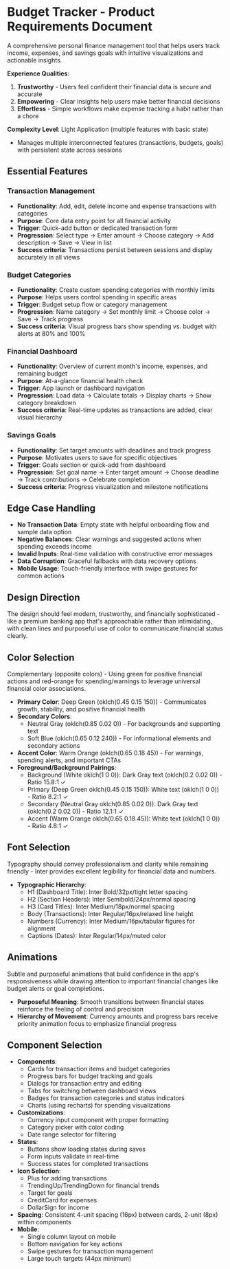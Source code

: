 # Budget Tracker - Product Requirements Document

A comprehensive personal finance management tool that helps users track income, expenses, and savings goals with intuitive visualizations and actionable insights.

**Experience Qualities**:
1. **Trustworthy** - Users feel confident their financial data is secure and accurate
2. **Empowering** - Clear insights help users make better financial decisions  
3. **Effortless** - Simple workflows make expense tracking a habit rather than a chore

**Complexity Level**: Light Application (multiple features with basic state)
- Manages multiple interconnected features (transactions, budgets, goals) with persistent state across sessions

## Essential Features

### Transaction Management
- **Functionality**: Add, edit, delete income and expense transactions with categories
- **Purpose**: Core data entry point for all financial activity
- **Trigger**: Quick-add button or dedicated transaction form
- **Progression**: Select type → Enter amount → Choose category → Add description → Save → View in list
- **Success criteria**: Transactions persist between sessions and display accurately in all views

### Budget Categories
- **Functionality**: Create custom spending categories with monthly limits
- **Purpose**: Helps users control spending in specific areas
- **Trigger**: Budget setup flow or category management
- **Progression**: Name category → Set monthly limit → Choose color → Save → Track progress
- **Success criteria**: Visual progress bars show spending vs. budget with alerts at 80% and 100%

### Financial Dashboard
- **Functionality**: Overview of current month's income, expenses, and remaining budget
- **Purpose**: At-a-glance financial health check
- **Trigger**: App launch or dashboard navigation
- **Progression**: Load data → Calculate totals → Display charts → Show category breakdown
- **Success criteria**: Real-time updates as transactions are added, clear visual hierarchy

### Savings Goals
- **Functionality**: Set target amounts with deadlines and track progress
- **Purpose**: Motivates users to save for specific objectives
- **Trigger**: Goals section or quick-add from dashboard
- **Progression**: Set goal name → Enter target amount → Choose deadline → Track contributions → Celebrate completion
- **Success criteria**: Progress visualization and milestone notifications

## Edge Case Handling

- **No Transaction Data**: Empty state with helpful onboarding flow and sample data option
- **Negative Balances**: Clear warnings and suggested actions when spending exceeds income
- **Invalid Inputs**: Real-time validation with constructive error messages
- **Data Corruption**: Graceful fallbacks with data recovery options
- **Mobile Usage**: Touch-friendly interface with swipe gestures for common actions

## Design Direction

The design should feel modern, trustworthy, and financially sophisticated - like a premium banking app that's approachable rather than intimidating, with clean lines and purposeful use of color to communicate financial status clearly.

## Color Selection

Complementary (opposite colors) - Using green for positive financial actions and red-orange for spending/warnings to leverage universal financial color associations.

- **Primary Color**: Deep Green (oklch(0.45 0.15 150)) - Communicates growth, stability, and positive financial health
- **Secondary Colors**: 
  - Neutral Gray (oklch(0.85 0.02 0)) - For backgrounds and supporting text
  - Soft Blue (oklch(0.65 0.12 240)) - For informational elements and secondary actions
- **Accent Color**: Warm Orange (oklch(0.65 0.18 45)) - For warnings, spending alerts, and important CTAs
- **Foreground/Background Pairings**:
  - Background (White oklch(1 0 0)): Dark Gray text (oklch(0.2 0.02 0)) - Ratio 15.8:1 ✓
  - Primary (Deep Green oklch(0.45 0.15 150)): White text (oklch(1 0 0)) - Ratio 8.2:1 ✓
  - Secondary (Neutral Gray oklch(0.85 0.02 0)): Dark Gray text (oklch(0.2 0.02 0)) - Ratio 12.1:1 ✓
  - Accent (Warm Orange oklch(0.65 0.18 45)): White text (oklch(1 0 0)) - Ratio 4.8:1 ✓

## Font Selection

Typography should convey professionalism and clarity while remaining friendly - Inter provides excellent legibility for financial data and numbers.

- **Typographic Hierarchy**:
  - H1 (Dashboard Title): Inter Bold/32px/tight letter spacing
  - H2 (Section Headers): Inter Semibold/24px/normal spacing  
  - H3 (Card Titles): Inter Medium/18px/normal spacing
  - Body (Transactions): Inter Regular/16px/relaxed line height
  - Numbers (Currency): Inter Medium/16px/tabular figures for alignment
  - Captions (Dates): Inter Regular/14px/muted color

## Animations

Subtle and purposeful animations that build confidence in the app's responsiveness while drawing attention to important financial changes like budget alerts or goal completions.

- **Purposeful Meaning**: Smooth transitions between financial states reinforce the feeling of control and precision
- **Hierarchy of Movement**: Currency amounts and progress bars receive priority animation focus to emphasize financial progress

## Component Selection

- **Components**: 
  - Cards for transaction items and budget categories
  - Progress bars for budget tracking and goals
  - Dialogs for transaction entry and editing
  - Tabs for switching between dashboard views
  - Badges for transaction categories and status indicators
  - Charts (using recharts) for spending visualizations
- **Customizations**: 
  - Currency input component with proper formatting
  - Category picker with color coding
  - Date range selector for filtering
- **States**: 
  - Buttons show loading states during saves
  - Form inputs validate in real-time
  - Success states for completed transactions
- **Icon Selection**: 
  - Plus for adding transactions
  - TrendingUp/TrendingDown for financial trends
  - Target for goals
  - CreditCard for expenses
  - DollarSign for income
- **Spacing**: Consistent 4-unit spacing (16px) between cards, 2-unit (8px) within components
- **Mobile**: 
  - Single column layout on mobile
  - Bottom navigation for key actions
  - Swipe gestures for transaction management
  - Large touch targets (44px minimum)